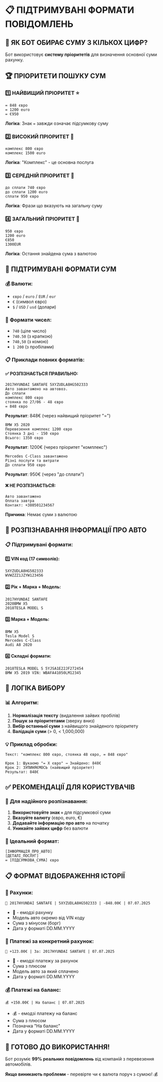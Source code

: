 # 📋 ПІДТРИМУВАНІ ФОРМАТИ ПОВІДОМЛЕНЬ

## 🎯 ЯК БОТ ОБИРАЄ СУМУ З КІЛЬКОХ ЦИФР?

Бот використовує **систему пріоритетів** для визначення основної суми рахунку.

## 🏆 ПРІОРИТЕТИ ПОШУКУ СУМ

### 1️⃣ **НАЙВИЩИЙ ПРІОРИТЕТ** ⭐
```
= 848 євро
= 1200 euro  
= €950
```
**Логіка**: Знак `=` завжди означає підсумкову суму

### 2️⃣ **ВИСОКИЙ ПРІОРИТЕТ** 🥈
```
комплекс 800 євро
комплекс 1500 euro
```
**Логіка**: "Комплекс" - це основна послуга

### 3️⃣ **СЕРЕДНІЙ ПРІОРИТЕТ** 🥉
```
до сплати 740 євро
до сплати 1200 euro
сплати 950 євро
```
**Логіка**: Фрази що вказують на загальну суму

### 4️⃣ **ЗАГАЛЬНИЙ ПРІОРИТЕТ** 📝
```
950 євро
1200 euro
€850
1300EUR
```
**Логіка**: Остання знайдена сума з валютою

## 📝 ПІДТРИМУВАНІ ФОРМАТИ СУМ

### 💰 **Валюти:**
- `євро` / `euro` / `EUR` / `eur`
- `€` (символ євро)
- `$` / `USD` / `usd` (долари)

### 🔢 **Формати чисел:**
- `740` (ціле число)
- `740.50` (з крапкою)
- `740,50` (з комою)
- `1 200` (з пробілами)

### 📋 **Приклади повних форматів:**

#### ✅ **РОЗПІЗНАЄТЬСЯ ПРАВИЛЬНО:**
```
2017HYUNDAI SANTAFE	5XYZUDLA8HG502333
Авто завантажено на автовоз.
До сплати
комплекс 800 євро
стоянка по 27/06 - 48 євро
= 848 євро
```
**Результат**: 848€ (через найвищий пріоритет "=")

```
BMW X5 2020
Перевезення комплекс 1200 євро
Стоянка 3 дні - 150 євро  
Всього: 1350 євро
```
**Результат**: 1200€ (через пріоритет "комплекс")

```
Mercedes C-Class завантажено
Різні послуги та витрати
До сплати 950 євро
```
**Результат**: 950€ (через "до сплати")

#### ❌ **НЕ РОЗПІЗНАЄТЬСЯ:**
```
Авто завантажено
Оплата завтра
Контакт: +380501234567
```
**Причина**: Немає суми з валютою

## 🚗 РОЗПІЗНАВАННЯ ІНФОРМАЦІЇ ПРО АВТО

### 📋 **Підтримувані формати:**

#### 1️⃣ **VIN код (17 символів):**
```
5XYZUDLA8HG502333
WVWZZZ1JZYW123456
```

#### 2️⃣ **Рік + Марка + Модель:**
```
2017HYUNDAI SANTAFE
2020BMW X5
2018TESLA MODEL S
```

#### 3️⃣ **Марка + Модель:**
```
BMW X5
Tesla Model S
Mercedes C-Class
Audi A8 2020
```

#### 4️⃣ **Складні формати:**
```
2018TESLA MODEL S 5YJSA1E22JF272454
BMW X5 2019 VIN: WBAFA41050LM12345
```

## 🧠 ЛОГІКА ВИБОРУ

### 📊 **Алгоритм:**
1. **Нормалізація тексту** (видалення зайвих пробілів)
2. **Пошук за пріоритетами** (зверху вниз)
3. **Вибір останньої суми** з найвищого знайденого пріоритету
4. **Валідація суми** (> 0, < 1,000,000)

### 💡 **Приклад обробки:**
```
Текст: "комплекс 800 євро, стоянка 48 євро, = 848 євро"

Крок 1: Шукаємо "= X євро" → Знайдено: 848€
Крок 2: ЗУПИНЯЄМОСЬ (найвищий пріоритет)
Результат: 848€
```

## ✅ **РЕКОМЕНДАЦІЇ ДЛЯ КОРИСТУВАЧІВ**

### 📌 **Для надійного розпізнавання:**
1. **Використовуйте знак `=`** для підсумкової суми
2. **Вказуйте валюту** (євро, euro, €)
3. **Додавайте інформацію про авто** на початку
4. **Уникайте зайвих цифр** без валюти

### 🎯 **Ідеальний формат:**
```
[ІНФОРМАЦІЯ_ПРО_АВТО]
[ДЕТАЛІ_ПОСЛУГ]
= [ПІДСУМКОВА_СУМА] євро
```

## 📋 ФОРМАТ ВІДОБРАЖЕННЯ ІСТОРІЇ

### 🧾 **Рахунки:**
```
🧾 2017HYUNDAI SANTAFE | 5XYZUDLA8HG502333 | -848.00€ | 07.07.2025
```
- 🧾 - емодзі рахунку
- Модель авто окремо від VIN коду
- Сума з мінусом (борг)
- Дата у форматі DD.MM.YYYY

### 🎯 **Платежі за конкретний рахунок:**
```
🎯 +123.00€ | За: 2017HYUNDAI SANTAFE | 07.07.2025
```
- 🎯 - емодзі платежу за рахунок
- Сума з плюсом
- Модель авто за який сплачено
- Дата у форматі DD.MM.YYYY

### 💰 **Платежі на баланс:**
```
💰 +150.00€ | На баланс | 07.07.2025
```
- 💰 - емодзі платежу на баланс
- Сума з плюсом
- Позначка "На баланс"
- Дата у форматі DD.MM.YYYY

## 🚀 **ГОТОВО ДО ВИКОРИСТАННЯ!**

Бот розуміє **99% реальних повідомлень** від компаній з перевезення автомобілів.

**Якщо виникають проблеми** - перевірте чи є валюта поруч з сумою! 💰 